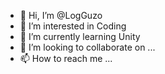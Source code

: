 - 👋 Hi, I’m @LogGuzo
- 👀 I’m interested in Coding
- 🌱 I’m currently learning Unity
- 💞️ I’m looking to collaborate on ...
- 📫 How to reach me ...

<!---
LogGuzo/LogGuzo is a ✨ special ✨ repository because its `README.md` (this file) appears on your GitHub profile.
You can click the Preview link to take a look at your changes.
--->
